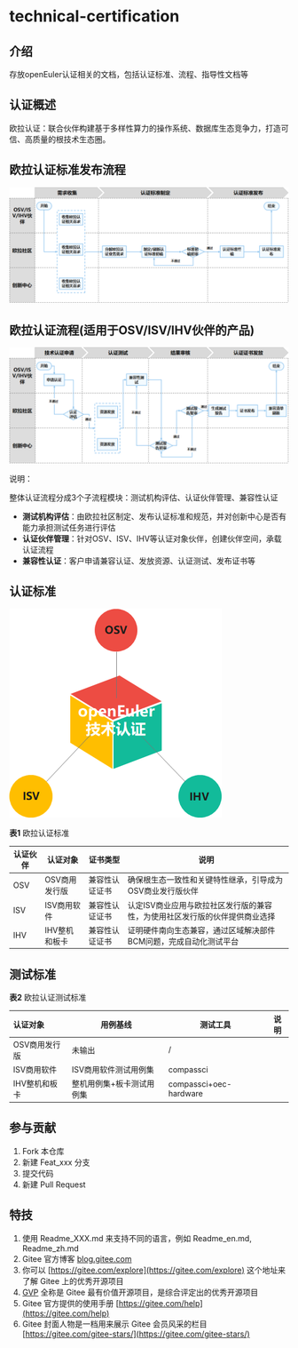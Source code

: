 # technical-certification

## 介绍
存放openEuler认证相关的文档，包括认证标准、流程、指导性文档等

## 认证概述
欧拉认证：联合伙伴构建基于多样性算力的操作系统、数据库生态竞争力，打造可信、高质量的根技术生态圈。

## 欧拉认证标准发布流程

![image-20220120194204401](docs/欧拉认证标准规范发布流程.png)

## 欧拉认证流程(适用于OSV/ISV/IHV伙伴的产品)

![image-20220120194204401](docs/欧拉技术认证流程.png)

说明：

整体认证流程分成3个子流程模块：测试机构评估、认证伙伴管理、兼容性认证

- **测试机构评估**：由欧拉社区制定、发布认证标准和规范，并对创新中心是否有能力承担测试任务进行评估
- **认证伙伴管理**：针对OSV、ISV、IHV等认证对象伙伴，创建伙伴空间，承载认证流程
- **兼容性认证**：客户申请兼容认证、发放资源、认证测试、发布证书等

## 认证标准

![image-20220120213102117](docs/image-20220120213102117.png)

**表1**  欧拉认证标准

| 认证伙伴 | 认证对象      | 证书类型       | 说明                                                         |
| -------- | ------------- | -------------- | ------------------------------------------------------------ |
| OSV      | OSV商用发行版 | 兼容性认证证书 | 确保根生态一致性和关键特性继承，引导成为OSV商业发行版伙伴    |
| ISV      | ISV商用软件   | 兼容性认证证书 | 认定ISV商业应用与欧拉社区发行版的兼容性，为使用社区发行版的伙伴提供商业选择 |
| IHV      | IHV整机和板卡 | 兼容性认证证书 | 证明硬件南向生态兼容，通过区域解决部件BCM问题，完成自动化测试平台 |

## 测试标准

**表2** 欧拉认证测试标准

| 认证对象      | 用例基线                  | 测试工具               | 说明 |
| :------------ | ------------------------- | ---------------------- | ---- |
| OSV商用发行版 | 未输出                    | /                      |      |
| ISV商用软件   | ISV商用软件测试用例集     | compassci              |      |
| IHV整机和板卡 | 整机用例集+板卡测试用例集 | compassci+oec-hardware |      |

## 参与贡献

1.  Fork 本仓库
2.  新建 Feat_xxx 分支
3.  提交代码
4.  新建 Pull Request


## 特技

1.  使用 Readme\_XXX.md 来支持不同的语言，例如 Readme\_en.md, Readme\_zh.md
2.  Gitee 官方博客 [blog.gitee.com](https://blog.gitee.com)
3.  你可以 [https://gitee.com/explore](https://gitee.com/explore) 这个地址来了解 Gitee 上的优秀开源项目
4.  [GVP](https://gitee.com/gvp) 全称是 Gitee 最有价值开源项目，是综合评定出的优秀开源项目
5.  Gitee 官方提供的使用手册 [https://gitee.com/help](https://gitee.com/help)
6.  Gitee 封面人物是一档用来展示 Gitee 会员风采的栏目 [https://gitee.com/gitee-stars/](https://gitee.com/gitee-stars/)
